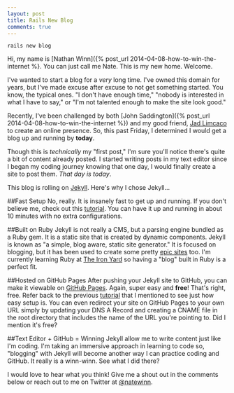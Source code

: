 ```yaml
---
layout: post
title: Rails New Blog
comments: true
---
```


    rails new blog

Hi, my name is [Nathan Winn]({% post_url 2014-04-08-how-to-win-the-internet %}. You can just call me Nate. This is my new home. Welcome.

I've wanted to start a blog for a *very* long time. I've owned this domain for years, but I've made excuse after excuse to not get something started. You know, the typical ones. "I don't have enough time," "nobody is interested in what I have to say," or "I'm not talented enough to make the site look good." 

Recently, I've been challenged by both [John Saddington]({% post_url 2014-04-08-how-to-win-the-internet %}) and my good friend, [Jad Limcaco](http://jadlimcaco.com/blog/homeless-designers/) to create an online presence. So, this past Friday, I determined I would get a blog up and running by **today**.

Though this is *technically* my "first post," I'm sure you'll notice there's quite a bit of content already posted. I started writing posts in my text editor since I began my coding journey knowing that one day, I would finally create a site to post them. *That day is today*.

This blog is rolling on [Jekyll](http://jekyllrb.com/). Here's why I chose Jekyll...

##Fast Setup
No, really. It is insanely fast to get up and running. If you don't believe me, check out this [tutorial](https://medium.com/web-design-and-development/4d3e24320d47). You can have it up and running in about 10 minutes with no extra configurations.

##Built on Ruby
Jekyll is not really a CMS, but a parsing engine bundled as a Ruby gem. It is a static site that is created by dynamic components. Jekyll is known as "a simple, blog aware, static site generator." It is focused on blogging, but it has been used to create some pretty [epic sites](http://kylerush.net/blog/meet-the-obama-campaigns-250-million-fundraising-platform/) too. I'm currently learning Ruby at [The Iron Yard](http://theironyard.com/) so having a "blog" built in Ruby is a perfect fit.

##Hosted on GitHub Pages 
After pushing your Jekyll site to GitHub, you can make it viewable on [GitHub Pages](https://pages.github.com/). Again, super easy and **free**! That's right, free. Refer back to the previous [tutorial](https://medium.com/web-design-and-development/4d3e24320d47) that I mentioned to see just how easy setup is. You can even redirect your site on GitHub Pages to your own URL simply by updating your DNS A Record and creating a CNAME file in the root directory that includes the name of the URL you're pointing to. Did I mention it's free?

##Text Editor + GitHub = Winning
Jekyll allow me to write content just like I'm coding. I'm taking an immersive approach in learning to code so, "blogging" with Jekyll will become another way I can practice coding and GitHub. It really is a winn-winn. See what I did there?

I would love to hear what you think! Give me a shout out in the comments below or reach out to me on Twitter at [@natewinn](https://twitter.com/natewinn).
